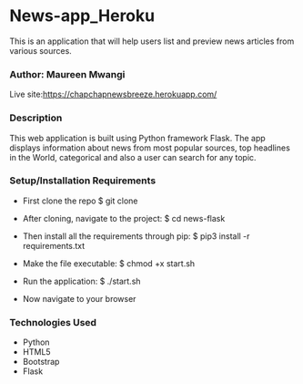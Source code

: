 # News-app_Heroku
This is an application that will help users list and preview news articles from various sources.   
### Author: Maureen Mwangi
Live site:https://chapchapnewsbreeze.herokuapp.com/
### Description
This web application is built using Python framework Flask. The app displays information about news from most popular sources, top headlines in the World, categorical and also a user can search for any topic.

### Setup/Installation Requirements
* First clone the repo $ git clone 

* After cloning, navigate to the project: $ cd news-flask

* Then install all the requirements through pip: $ pip3 install -r requirements.txt

* Make the file executable: $ chmod +x start.sh

* Run the application: $ ./start.sh

* Now navigate to your browser

### Technologies Used
* Python
* HTML5
* Bootstrap
* Flask